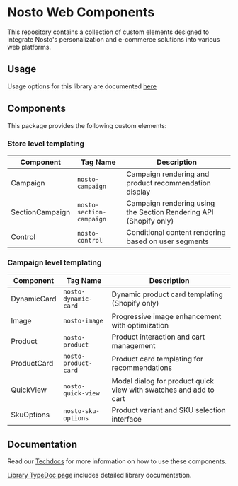 # Nosto Web Components

This repository contains a collection of custom elements designed to integrate Nosto's personalization and e-commerce solutions into various web platforms.

## Usage

Usage options for this library are documented [here](https://docs.nosto.com/techdocs/apis/frontend/oss/web-components/loading-web-components)

## Components

This package provides the following custom elements:

### Store level templating

| Component       | Tag Name                 | Description                                                       |
| --------------- | ------------------------ | ----------------------------------------------------------------- |
| Campaign        | `nosto-campaign`         | Campaign rendering and product recommendation display             |
| SectionCampaign | `nosto-section-campaign` | Campaign rendering using the Section Rendering API (Shopify only) |
| Control         | `nosto-control`          | Conditional content rendering based on user segments              |

### Campaign level templating

| Component   | Tag Name             | Description                                     |
| ----------- | -------------------- | ----------------------------------------------- |
| DynamicCard | `nosto-dynamic-card` | Dynamic product card templating (Shopify only)  |
| Image       | `nosto-image`        | Progressive image enhancement with optimization |
| Product     | `nosto-product`      | Product interaction and cart management         |
| ProductCard | `nosto-product-card` | Product card templating for recommendations     |
| QuickView   | `nosto-quick-view`   | Modal dialog for product quick view with swatches and add to cart |
| SkuOptions  | `nosto-sku-options`  | Product variant and SKU selection interface     |

## Documentation

Read our [Techdocs](https://docs.nosto.com/techdocs/apis/frontend/oss/web-components) for more information on how to use these components.

[Library TypeDoc page](https://nosto.github.io/web-components) includes detailed library documentation.
